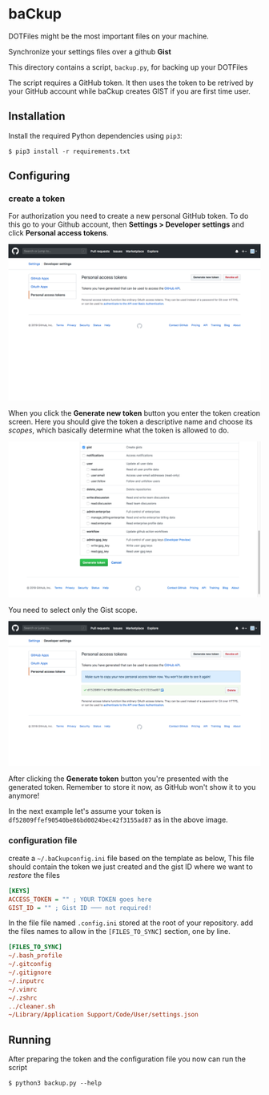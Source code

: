 # baCkup

DOTFiles might be the most important files on your machine.

Synchronize your settings files over a github **Gist**

This directory contains a script, ```backup.py```, for backing up your DOTFiles

The script requires a GitHub token. It then uses the token to be retrived by your GitHub account while baCkup creates GIST if you are first time user.

## Installation

Install the required Python dependencies using ```pip3```:

```
$ pip3 install -r requirements.txt
```

## Configuring

### create a token

For authorization you need to create a new personal GitHub token.  To do this go to your Github account, then **Settings > Developer settings** and click **Personal access tokens**.

![Step 1](DOC/new-token-1.png)

When you click the **Generate new token** button you enter the token creation screen. Here you should give the token a descriptive name and choose its *scopes*, which basically determine what the token is allowed to do.

![Step 2](DOC/new-token-2.png)

You need to select only the Gist scope.

![Step 3](DOC/new-token-3.png)

After clicking the **Generate token** button you're presented with the generated token. Remember to store it now, as GitHub won't show it to you anymore!

In the next example let's assume your token is ```df52809ffef90540be86bd0024bec42f3155ad87``` as in the above image.

### configuration file

create a ```~/.baCkupconfig.ini``` file based on the template as below, This file should contain the token we just created and the gist ID where we want to *restore* the files

```ini
[KEYS]
ACCESS_TOKEN = "" ; YOUR TOKEN goes here
GIST_ID = "" ; Gist ID ─── not required!
```

In the file file named ```.config.ini``` stored at the root of your repository. add the files names to allow in the `[FILES_TO_SYNC]` section, one by line.

```ini
[FILES_TO_SYNC]
~/.bash_profile
~/.gitconfig
~/.gitignore
~/.inputrc
~/.vimrc
~/.zshrc
../cleaner.sh
~/Library/Application Support/Code/User/settings.json
```

## Running

After preparing the token and the configuration file you now can run the script

```
$ python3 backup.py --help
```
